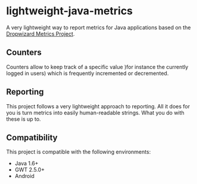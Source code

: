 # lightweight-java-metrics

A very lightweight way to report metrics for Java applications based on the [Dropwizard Metrics Project](https://dropwizard.github.io/metrics/3.1.0/).



## Counters

Counters allow to keep track of a specific value )for instance the currently logged in users) which is frequently incremented or decremented. 

## Reporting

This project follows a very lightweight approach to reporting. All it does for you is turn metrics into easily human-readable strings. What you do with these is up to.

## Compatibility

This project is compatible with the following environments:

- Java 1.6+
- GWT 2.5.0+
- Android
